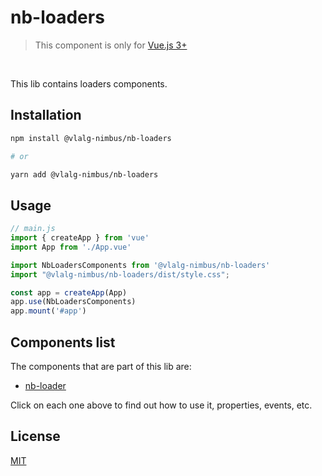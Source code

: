 # nb-loaders
> This component is only for [Vue.js 3+](https://vuejs.org/)

<br />

This lib contains loaders components.

## Installation

```bash
npm install @vlalg-nimbus/nb-loaders

# or

yarn add @vlalg-nimbus/nb-loaders
```

## Usage

```js
// main.js
import { createApp } from 'vue'
import App from './App.vue'

import NbLoadersComponents from '@vlalg-nimbus/nb-loaders'
import "@vlalg-nimbus/nb-loaders/dist/style.css";

const app = createApp(App)
app.use(NbLoadersComponents)
app.mount('#app')
```

## Components list

The components that are part of this lib are:

- <a href="http://nimbus.tec.br/vue-components/nb-loaders/nb-loader" target="_blank">nb-loader</a>

Click on each one above to find out how to use it, properties, events, etc.

## License

[MIT](http://opensource.org/licenses/MIT)
